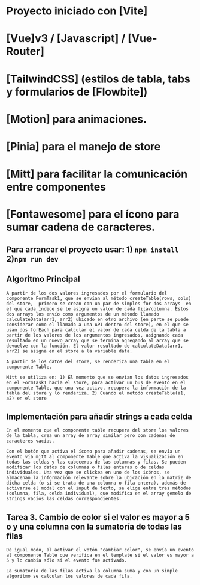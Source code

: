 # Proyecto iniciado con [Vite]

# [Vue]v3 / [Javascript] / [Vue-Router]

# [TailwindCSS] (estilos de tabla, tabs y formularios de [Flowbite])

# [Motion] para animaciones.

# [Pinia] para el manejo de store

# [Mitt] para facilitar la comunicación entre componentes

# [Fontawesome] para el ícono para sumar cadena de caracteres.

## Para arrancar el proyecto usar: 1) `npm install` 2)`npm run dev`

## Algoritmo Principal

    A partir de los dos valores ingresados por el formulario del componente FormTask1, que se envían al método createTable(rows, cols) del store,  primero se crean con un par de simples for dos arrays  en el que cada índice se le asigna un valor de cada fila/columna. Estos dos arrays los envío como argumentos de un método llamado calculateData(arr1, arr2) ubicado en otro archivo (en parte se puede considerar como el llamado a una API dentro del store), en el que se usan dos forEach para calcular el valor de cada celda de la tabla a partir de los valores de los argumentos ingresados, asignando cada resultado en un nuevo array que se termina agregando al array que se devuelve con la función. El valor resultado de calculateData(arr1, arr2) se asigna en el store a la variable data.

    A partir de los datos del store, se renderiza una tabla en el componente Table.

    Mitt se utiliza en: 1) El momento que se envían los datos ingresados en el FormTask1 hacia el store, para activar un bus de evento en el componente Table, que una vez activo, recupera la información de la tabla del store y lo renderiza. 2) Cuando el método createTable(a1, a2) en el store

## Implementación para añadir strings a cada celda

    En el momento que el componente table recupera del store los valores de la tabla, crea un array de array similar pero con cadenas de caracteres vacías.

    Con el botón que activa el ícono para añadir cadenas, se envía un evento vía mitt al componente Table que activa la visualización en todas las celdas y las cabeceras de las columnas y filas. Se pueden modificar los datos de columnas o filas enteras o de celdas individuales. Una vez que se clickea en uno de los icónos, se almacenan la información relevante sobre la ubicación en la matriz de dicha celda (o si se trata de una columna o fila entera), además de activarse el modal con el input de texto, se elige entre tres métodos (columna, fila, celda individual), que modifica en el array gemelo de strings vacíos las celdas correspondientes.

## Tarea 3. Cambio de color si el valor es mayor a 5 o y una columna con la sumatoría de todas las filas

    De igual modo, al activar el votón "cambiar color", se envía un evento al componente Table que verifica en el template si el valor es mayor a 5 y lo cambia sólo si el evento fue activado.

    La sumatoria de las filas activa la columna suma y con un simple algoritmo se calculan los valores de cada fila.
